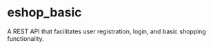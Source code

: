 # eshop_basic
 A REST API that facilitates user registration, login, and basic shopping functionality.
